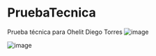 # PruebaTecnica
Prueba técnica para Ohelit Diego Torres
![image](https://user-images.githubusercontent.com/88874892/229998079-f71491ab-949c-4f08-9edf-4de58f23f568.png)

![image](https://user-images.githubusercontent.com/88874892/229634577-75916d76-64b0-4b30-851b-e6c593d4540d.png)


